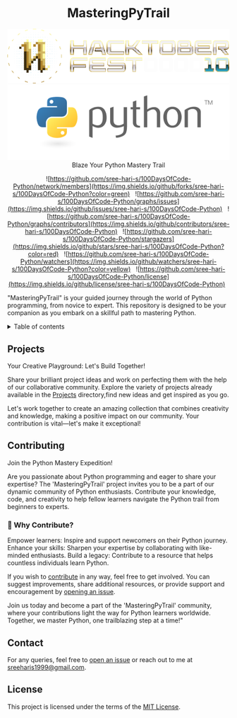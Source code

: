<h1 align="center"> MasteringPyTrail </h1>
<p align="center">
    <a href="https://github.com/SVijayB/PyHub"><img src="assets/logo-hacktober.svg" alt="Logo" border="0"></a><br>
    <a href="https://github.com/SVijayB/PyHub"><img src="assets/pyLogo.png" alt="Logo" border="0"></a>
    <br>Blaze Your Python Mastery Trail
</p>

<div align="center">

![https://github.com/sree-hari-s/100DaysOfCode-Python/network/members](https://img.shields.io/github/forks/sree-hari-s/100DaysOfCode-Python?color=green) &nbsp;
![https://github.com/sree-hari-s/100DaysOfCode-Python/graphs/issues](https://img.shields.io/github/issues/sree-hari-s/100DaysOfCode-Python)  &nbsp;
![https://github.com/sree-hari-s/100DaysOfCode-Python/graphs/contributors](https://img.shields.io/github/contributors/sree-hari-s/100DaysOfCode-Python) &nbsp;
![https://github.com/sree-hari-s/100DaysOfCode-Python/stargazers](https://img.shields.io/github/stars/sree-hari-s/100DaysOfCode-Python?color=red) &nbsp;
![https://github.com/sree-hari-s/100DaysOfCode-Python/watchers](https://img.shields.io/github/watchers/sree-hari-s/100DaysOfCode-Python?color=yellow) &nbsp;
![https://github.com/sree-hari-s/100DaysOfCode-Python/license](https://img.shields.io/github/license/sree-hari-s/100DaysOfCode-Python) &nbsp;

</div>

"MasteringPyTrail" is your guided journey through the world of Python programming, from novice to expert. This repository is designed to be your companion as you embark on a skillful path to mastering Python.

<details>
<summary>Table of contents</summary>

## Table of Contents

- [100 Days of Code]()
- [Extras]()
  - [Hackerank-Problem Solving]()
- [Free Study Material]()
- [Projects]()
  - [Django Projects]()
  - [Flask Projects]()
  - [Pygame Projects]()
  - [Tkinter Projects]()
  - [Turtle Projects]()
- [CONTRIBUTING]()
- [License]()
  

</details>

## Projects

Your Creative Playground: Let's Build Together!

Share your brilliant project ideas and work on perfecting them with the help of our collaborative community. Explore the variety of projects already available in the [Projects](Projects/README.md) directory,find new ideas and get inspired as you go.

Let's work together to create an amazing collection that combines creativity and knowledge, making a positive impact on our community. Your contribution is vital—let's make it exceptional!

## Contributing

Join the Python Mastery Expedition!

Are you passionate about Python programming and eager to share your expertise? The 'MasteringPyTrail' project invites you to be a part of our dynamic community of Python enthusiasts. Contribute your knowledge, code, and creativity to help fellow learners navigate the Python trail from beginners to experts.

### 🌟 Why Contribute?

Empower learners: Inspire and support newcomers on their Python journey.
Enhance your skills: Sharpen your expertise by collaborating with like-minded enthusiasts.
Build a legacy: Contribute to a resource that helps countless individuals learn Python.

If you wish to [contribute](CONTRIBUTING.md) in any way, feel free to get involved. You can suggest improvements, share additional resources, or provide support and encouragement by [opening an issue](https://github.com/sree-hari-s/100DaysOfCode-Python/issues).

Join us today and become a part of the 'MasteringPyTrail' community, where your contributions light the way for Python learners worldwide. Together, we master Python, one trailblazing step at a time!"

## Contact

For any queries, feel free to [open an issue](https://github.com/sree-hari-s/100DaysOfCode-Python/issues) or reach out to me at [sreeharis1999@gmail.com](mailto:sreeharis1999@gmail.com).

## License

This project is licensed under the terms of the [MIT License](LICENSE).
